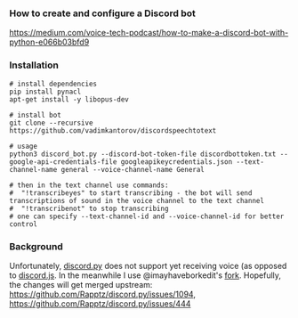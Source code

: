 ### How to create and configure a Discord bot
https://medium.com/voice-tech-podcast/how-to-make-a-discord-bot-with-python-e066b03bfd9

### Installation
```shell
# install dependencies
pip install pynacl
apt-get install -y libopus-dev

# install bot
git clone --recursive https://github.com/vadimkantorov/discordspeechtotext

# usage
python3 discord_bot.py --discord-bot-token-file discordbottoken.txt --google-api-credentials-file googleapikeycredentials.json --text-channel-name general --voice-channel-name General

# then in the text channel use commands:
#  "!transcribeyes" to start transcribing - the bot will send transcriptions of sound in the voice channel to the text channel
#  "!transcribenot" to stop transcribing
# one can specify --text-channel-id and --voice-channel-id for better control
```

### Background
Unfortunately, [discord.py](https://github.com/imayhaveborkedit/discord.py) does not support yet receiving voice (as opposed to [discord.js](https://github.com/discordjs/discord.js). In the meanwhile I use @imayhaveborkedit's [fork](https://github.com/imayhaveborkedit/discord.py). Hopefully, the changes will get merged upstream: https://github.com/Rapptz/discord.py/issues/1094, https://github.com/Rapptz/discord.py/issues/444
